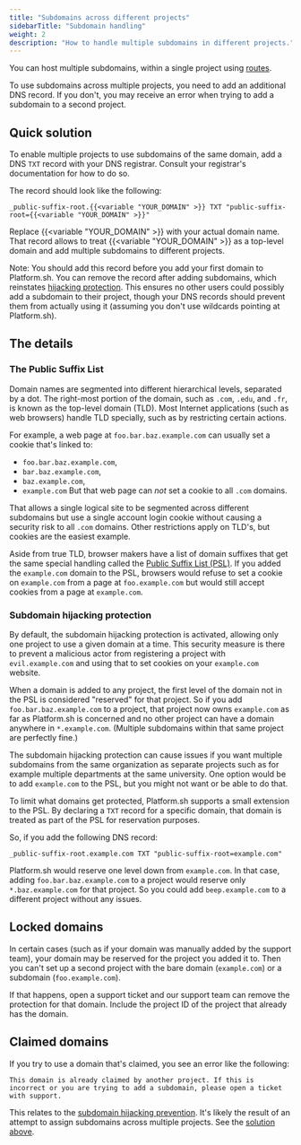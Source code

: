 ```yaml
---
title: "Subdomains across different projects"
sidebarTitle: "Subdomain handling"
weight: 2
description: "How to handle multiple subdomains in different projects."
---
```


You can host multiple subdomains, within a single project using [routes](../../define-routes/_index.md).

To use subdomains across multiple projects, you need to add an additional DNS record.
If you don't, you may receive an error when trying to add a subdomain to a second project.

## Quick solution

To enable multiple projects to use subdomains of the same domain, add a DNS `TXT` record with your DNS registrar.
Consult your registrar's documentation for how to do so.

The record should look like the following:

```text
_public-suffix-root.{{<variable "YOUR_DOMAIN" >}} TXT "public-suffix-root={{<variable "YOUR_DOMAIN" >}}"
```

Replace {{<variable "YOUR_DOMAIN" >}} with your actual domain name.
That record allows to treat {{<variable "YOUR_DOMAIN" >}} as a top-level domain
and add multiple subdomains to different projects.

Note: You should add this record before you add your first domain to Platform.sh.
You can remove the record after adding subdomains, which reinstates [hijacking protection](#subdomain-hijacking-protection).
This ensures no other users could possibly add a subdomain to their project,
though your DNS records should prevent them from actually using it
(assuming you don't use wildcards pointing at Platform.sh).

## The details

### The Public Suffix List

Domain names are segmented into different hierarchical levels, separated by a dot.
The right-most portion of the domain, such as `.com`, `.edu`, and `.fr`,
is known as the top-level domain (TLD).
Most Internet applications (such as web browsers) handle TLD specially, such as by restricting certain actions.

For example, a web page at `foo.bar.baz.example.com` can usually set a cookie that's linked to:
- `foo.bar.baz.example.com`,
- `bar.baz.example.com`,
- `baz.example.com`,
- `example.com`
But that web page can *not* set a cookie to all `.com` domains.

That allows a single logical site to be segmented across different subdomains but use a single account login cookie without causing a security risk to all `.com` domains.
Other restrictions apply on TLD's, but cookies are the easiest example.

Aside from true TLD, browser makers have a list of domain suffixes that get the same special handling
called the [Public Suffix List (PSL)](https://publicsuffix.org/).
If you added the `example.com` domain to the PSL,
browsers would refuse to set a cookie on `example.com` from a page at `foo.example.com` but would still accept cookies from a page at `example.com`.

### Subdomain hijacking protection

By default, the subdomain hijacking protection is activated, allowing only one project to use a given domain at a time.
This security measure is there to prevent a malicious actor from registering a project with `evil.example.com`
and using that to set cookies on your `example.com` website.

When a domain is added to any project, the first level of the domain not in the PSL is considered "reserved" for that project.
So if you add `foo.bar.baz.example.com` to a project,
that project now owns `example.com` as far as Platform.sh is concerned
and no other project can have a domain anywhere in `*.example.com`.
(Multiple subdomains within that same project are perfectly fine.)

The subdomain hijacking protection can cause issues if you want multiple subdomains from the same organization as separate projects such as for example multiple departments at the same university.
One option would be to add `example.com` to the PSL, but you might not want or be able to do that.

To limit what domains get protected, Platform.sh supports a small extension to the PSL.
By declaring a `TXT` record for a specific domain, that domain is treated as part of the PSL for reservation purposes.

So, if you add the following DNS record:

```text
_public-suffix-root.example.com TXT "public-suffix-root=example.com"
```

Platform.sh would reserve one level down from `example.com`.
In that case, adding `foo.bar.baz.example.com` to a project would reserve only `*.baz.example.com` for that project.
So you could add `beep.example.com` to a different project without any issues.

## Locked domains

In certain cases (such as if your domain was manually added by the support team),
your domain may be reserved for the project you added it to.
Then you can't set up a second project with the bare domain (`example.com`) or a subdomain (`foo.example.com`).

If that happens, open a support ticket and our support team can remove the protection for that domain.
Include the project ID of the project that already has the domain.

## Claimed domains

If you try to use a domain that's claimed, you see an error like the following:

```text
This domain is already claimed by another project. If this is incorrect or you are trying to add a subdomain, please open a ticket with support.
```

This relates to the [subdomain hijacking prevention](#subdomain-hijacking-protection).
It's likely the result of an attempt to assign subdomains across multiple projects.
See the [solution above](#quick-solution).